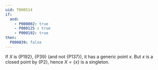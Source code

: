 ```yaml
---
uid: T000514
if:
  and:
    - P000002: true
    - P000125 : true
    - P000192: true
then:
  P000039: false
---
```


If $X$ is {P192}, {P39} (and not {P137}), it has a generic point $x$. But $x$ is a closed point by {P2}, hence $X =\{x\}$ is a singleton.

